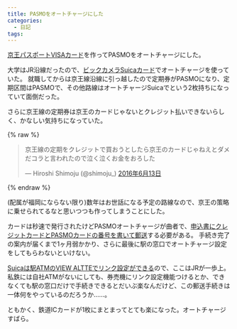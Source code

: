 ```yaml
---
title: PASMOをオートチャージにした
categories:
  - 日記
tags:
---
```


[京王パスポートVISAカード](http://www.keio-passport.co.jp/make/passport_visa.html)を作ってPASMOをオートチャージにした。

大学はJR沿線だったので、[ビックカメラSuicaカード](https://www.jreast.co.jp/card/first/bic/)でオートチャージを使っていた。
就職してからは京王線沿線に引っ越したので定期券がPASMOになり、定期区間はPASMOで、その他路線はオートチャージSuicaでという2枚持ちになっていて面倒だった。

さらに京王線の定期券は京王のカードじゃないとクレジット払いできないらしく、かなしい気持ちになっていた。

{% raw %}
<blockquote class="twitter-tweet" data-lang="ja"><p lang="ja" dir="ltr">京王線の定期をクレジットで買おうとしたら京王のカードじゃねえとダメだコラと言われたので泣く泣くお金をおろした</p>&mdash; Hiroshi Shimoju (@shimoju_) <a href="https://twitter.com/shimoju_/status/742144683384655872">2016年6月13日</a></blockquote>
<script async src="//platform.twitter.com/widgets.js" charset="utf-8"></script>
{% endraw %}

(配属が福岡にならない限り)数年はお世話になる予定の路線なので、京王の策略に乗せられてるなと思いつつも作ってしまうことにした。

カードは秒速で発行されたけどPASMOオートチャージが曲者で、[申込書にクレジットカードとPASMOカードの番号を書いて郵送](http://www.pasmo.co.jp/use/autocharge/application.html)する必要がある。
手続き完了の案内が届くまで1ヶ月弱かかり、さらに最後に駅の窓口でオートチャージ設定をしてもらわないといけない。

[Suicaは駅ATMのVIEW ALTTEでリンク設定ができる](https://www.jreast.co.jp/card/function/autocharge/use_suica.html)ので、ここはJRが一歩上。
私鉄には自社ATMがないにしても、券売機にリンク設定機能つけるとか、できなくても駅の窓口だけで手続きできるとだいぶ楽なんだけど、この郵送手続きは一体何をやっているのだろうか……。

ともかく、鉄道ICカードが1枚にまとまってとても楽になった。オートチャージすばら。
